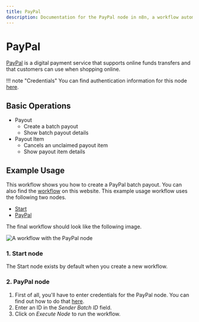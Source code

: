 ```yaml
---
title: PayPal
description: Documentation for the PayPal node in n8n, a workflow automation platform. Includes details of operations and configuration, and links to examples and credentials information.
---
```


# PayPal

[PayPal](https://paypal.com) is a digital payment service that supports online funds transfers and that customers can use when shopping online.

!!! note "Credentials"
    You can find authentication information for this node [here](/integrations/builtin/credentials/paypal/).


## Basic Operations

* Payout
    * Create a batch payout
    * Show batch payout details
* Payout Item
    * Cancels an unclaimed payout item
    * Show payout item details

## Example Usage

This workflow shows you how to create a PayPal batch payout. You can also find the [workflow](https://n8n.io/workflows/438) on this website. This example usage workflow uses the following two nodes.
- [Start](/integrations/builtin/core-nodes/n8n-nodes-base.start/)
- [PayPal]()

The final workflow should look like the following image.

![A workflow with the PayPal node](/_images/integrations/builtin/app-nodes/paypal/workflow.png)

### 1. Start node

The Start node exists by default when you create a new workflow.

### 2. PayPal node

1. First of all, you'll have to enter credentials for the PayPal node. You can find out how to do that [here](/integrations/builtin/credentials/paypal/).
2. Enter an ID in the *Sender Batch ID* field.
3. Click on *Execute Node* to run the workflow.

